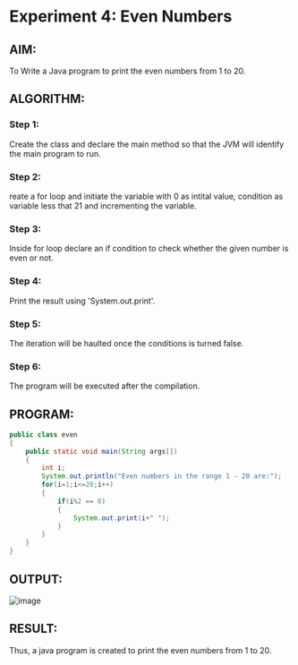 #  Experiment 4: Even Numbers

## AIM:
To Write a Java program to print the even numbers from 1 to 20.

## ALGORITHM:

### Step 1:
Create the class and declare the main method so that the JVM will identify the main program to run.

### Step 2:
reate a for loop and initiate the variable with 0 as intital value, condition as variable less that 21 and incrementing the variable.

### Step 3:
Inside for loop declare an if condition to check whether the given number is even or not.

### Step 4:
Print the result using 'System.out.print'.

### Step 5:
The iteration will be haulted once the conditions is turned false.

### Step 6:
The program will be executed after the compilation.

## PROGRAM:
```java
public class even
{
    public static void main(String args[])
    {
        int i;
        System.out.println("Even numbers in the range 1 - 20 are:");
        for(i=1;i<=20;i++)
        {
            if(i%2 == 0)
            {
                System.out.print(i+" ");
            }
        }
    }
}
```

## OUTPUT:
![image](https://github.com/Aashima02/Even-Numbers/assets/93427086/ac22feac-85cd-490d-8c31-09be89db56d9)


## RESULT:
Thus, a java program is created to print the even numbers from 1 to 20.
